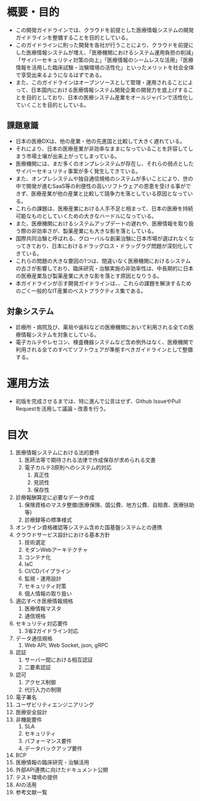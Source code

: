 # 概要・目的
- この開発ガイドラインでは、クラウドを前提とした医療情報システムの開発ガイドラインを整備することを目的としている。
- このガイドラインに則った開発を各社が行うことにより、クラウドを前提にした医療情報システムが増え、「医療機関におけるシステム運用負担の削減」「サイバーセキュリティ対策の向上」「医療情報のシームレスな活用」「医療情報を活用した臨床試験・治験環境の活性化」といったメリットを社会全体で享受出来るようになるはずである。
- また、このガイドラインはオープンソースとして管理・運用されることによって、日本国内における医療情報システム開発企業の開発力を底上げすることを目的としており、日本の医療システム産業をオールジャパンで活性化していくことを目的としている。

## 課題意識
- 日本の医療DXは、他の産業・他の先進国と比較して大きく遅れている。
- それにより、日本の医療産業が非効率なままになっていることを許容してしまう市場土壌が出来上がってしまっている。
- 医療機関には、まだ多くのオンプレシステムが存在し、それらの弱点としたサイバーセキュリティ事案が多く発生してきている。
- また、オンプレシステムや独自通信規格のシステムが多いことにより、世の中で開発が進むSaaS等の利便性の高いソフトウェアの恩恵を受ける事ができず、医療産業が他の産業と比較して競争力を落としている原因となっている。
- これらの課題は、医療産業における人手不足と相まって、日本の医療を持続可能なものとしていくための大きなハードルになっている。
- また、医療機関におけるシステムアップデートの遅れや、医療情報を取り扱う際の非効率さが、製薬産業にも大きな影を落としている。
- 国際共同治験と呼ばれる、グローバルな創薬治験に日本市場が選ばれなくなってきており、日本におけるドラッグロス・ドラッグラグ問題が深刻化してきている。
- これらの問題の大きな要因の1つは、間違いなく医療機関におけるシステムの古さが影響しており、臨床研究・治験実施の非効率性は、中長期的に日本の医療産業及び製薬産業に大きな影を落とす原因となりうる。
- 本ガイドラインが示す開発ガイドラインは、、これらの課題を解決するためのごく一般的なIT産業のベストプラクティス集である。

## 対象システム
- 診療所・病院及び、薬局や歯科などの医療機関において利用される全ての医療情報システムを対象としている。
- 電子カルテやレセコン、検査機器システムなど含め例外はなく、医療機関で利用される全てのすべてソフトウェアが準拠すべきガイドラインとして整備する。

# 運用方法
- 初版を完成させるまでは、特に進んで公言はせず、Github IssueやPull Requestを活用して議論・改善を行う。

# 目次
1. 医療情報システムにおける法的要件
    1. 医師法等で期待される法律で作成保存が求められる文書
    2. 電子カルテ3原則へのシステム的対応
        1. 真正性
        2. 見読性
        3. 保存性
2. 診療報酬算定に必要なデータ作成
    1. 保険資格のマスタ整備(医療保険、国公費、地方公費、自賠責、医療扶助等)
    2. 診療録等の標準様式
3. オンライン資格確認等システム含めた国基盤システムとの連携
4. クラウドサービス設計における基本方針
    1. 技術選定
    2. モダンWebアーキテクチャ
    3. コンテナ化
    4. IaC
    5. CI/CDパイプライン
    6. 監視・運用設計
    7. セキュリティ対策
    8. 個人情報の取り扱い
5. 適応すべき医療情報規格
    1. 医療情報マスタ
    2. 通信規格
6. セキュリティ対応要件
    1. 3省2ガイドライン対応
7. データ通信規格
    1. Web API, Web Socket, json, gRPC
8. 認証
    1. サーバー間における相互認証
    2. 二要素認証
9. 認可
    1. アクセス制御
    2. 代行入力の制限
10. 電子署名
11. ユーザビリティエンジニアリング
12. 医療安全設計
13. 非機能要件
    1. SLA
    2. セキュリティ
    3. パフォーマンス要件
    4. データバックアップ要件
14. BCP
15. 医療情報の臨床研究・治験活用
16. 外部API連携に向けたドキュメント公開
17. テスト環境の提供
18. AIの活用
19. 参考文献一覧